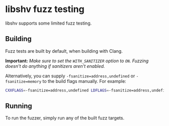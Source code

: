 # libshv fuzz testing
libshv supports some limited fuzz testing.

## Building
Fuzz tests are built by default, when building with Clang.

**Important:** *Make sure to set the `WITH_SANITIZER` option to `ON`. Fuzzing doesn't do anything if sanitizers aren't enabled.*

Alternatively, you can supply `-fsanitize=address,undefined` or `-fsanitize=memory` to the build flags manually. For example:
```bash
CXXFLAGS=-fsanitize=address,undefined LDFLAGS=-fsanitize=address,undefined cmake ..
```

## Running
To run the fuzzer, simply run any of the built fuzz targets.
